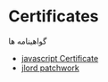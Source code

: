 # Certificates
گواهینامه ها

- [javascript Certificate](JavaScript.jpeg)
- [jlord patchwork](Jlord-PatchWork.png)
